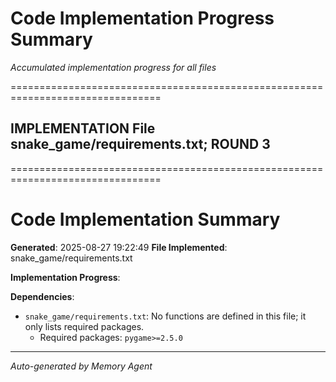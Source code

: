 # Code Implementation Progress Summary
*Accumulated implementation progress for all files*


================================================================================
## IMPLEMENTATION File snake_game/requirements.txt; ROUND 3 
================================================================================

# Code Implementation Summary
**Generated**: 2025-08-27 19:22:49
**File Implemented**: snake_game/requirements.txt

**Implementation Progress**:

**Dependencies**: 
- `snake_game/requirements.txt`: No functions are defined in this file; it only lists required packages.
  - Required packages: `pygame>=2.5.0`

---
*Auto-generated by Memory Agent*


